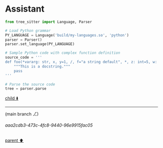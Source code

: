 # Assistant

```python
from tree_sitter import Language, Parser

# Load Python grammar
PY_LANGUAGE = Language('build/my-languages.so', 'python')
parser = Parser()
parser.set_language(PY_LANGUAGE)

# Sample Python code with complex function definition
source_code = '''
def foo(*vararg: str, x, y=1, /, f="a string default", *, z: int=5, w: Callable[P, T]=print, **kwargs) -> int:
    """This is a docstring."""
    pass
'''

# Parse the source code
tree = parser.parse
```

[child ⬇️](#aaa2cdb3-473c-4fc8-9440-96e9915fac05)

---

(main branch ⎇)
###### aaa2cdb3-473c-4fc8-9440-96e9915fac05
[parent ⬆️](#89d01ee3-bd4d-4220-87c7-8d9c4508ea8f)
